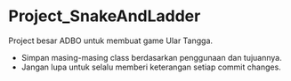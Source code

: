 # Project_SnakeAndLadder
Project besar ADBO untuk membuat game Ular Tangga.


* Simpan masing-masing class berdasarkan penggunaan dan tujuannya.
* Jangan lupa untuk selalu memberi keterangan setiap commit changes.
